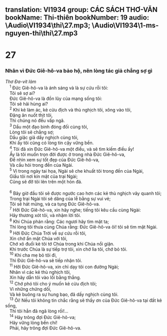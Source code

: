 translation: VI1934
group: CÁC SÁCH THƠ-VĂN
bookName: Thi-thiên 
bookNumber: 19
audio: \Audio\VI1934\thi\27.mp3; \Audio\VI1934\1-ms-nguyen-thi\thi\27.mp3
-------

<div class="title"><h1>27</h1><h3>Nhân vì Đức Giê-hô-va bảo hộ, nên lòng tác giả chẳng sợ gì</h3><i>Thơ Đa-vít làm</i></div>
<span class="verse thi_27_1"> <sup>1</sup> Đức Giê-hô-va là ánh sáng và là sự cứu rỗi tôi: <br/> Tôi sẽ sợ ai? <br/> Đức Giê-hô-va là đồn lũy của mạng sống tôi: <br/> Tôi sẽ hãi hùng ai? <br/></span>
<span class="verse thi_27_2"> <sup>2</sup> Khi kẻ làm ác, kẻ cừu địch và thù nghịch tôi, xông vào tôi, <br/> Đặng ăn nuốt thịt tôi, <br/> Thì chúng nó đều vấp ngã. <br/></span>
<span class="verse thi_27_3"> <sup>3</sup> Dầu một đạo binh đóng đối cùng tôi, <br/> Lòng tôi sẽ chẳng sợ; <br/> Dầu giặc giã dấy nghịch cùng tôi, <br/> Khi ấy tôi cũng có lòng tin cậy vững bền. <br/></span>
<span class="verse thi_27_4"> <sup>4</sup> Tôi đã xin Đức Giê-hô-va một điều, và sẽ tìm kiếm điều ấy! <br/> Ấy là tôi muốn trọn đời được ở trong nhà Đức Giê-hô-va, <br/> Để nhìn xem sự tốt đẹp của Đức Giê-hô-va, <br/> Và cầu hỏi trong đền của Ngài. <br/></span>
<span class="verse thi_27_5"> <sup>5</sup> Vì trong ngày tai họa, Ngài sẽ che khuất tôi trong đền của Ngài, <br/> Giấu tôi nơi kín mật của trại Ngài; <br/> Cũng sẽ đỡ tôi lên trên một hòn đá. <br/> <br/></span>
<span class="verse thi_27_6"> <sup>6</sup> Bây giờ đầu tôi sẽ được ngước cao hơn các kẻ thù nghịch vây quanh tôi; <br/> Trong trại Ngài tôi sẽ dâng của lễ bằng sự vui vẻ; <br/> Tôi sẽ hát mừng, và ca tụng Đức Giê-hô-va. <br/></span>
<span class="verse thi_27_7"> <sup>7</sup> Hỡi Đức Giê-hô-va, xin hãy nghe; tiếng tôi kêu cầu cùng Ngài: <br/> Hãy thương xót tôi, và nhậm lời tôi. <br/></span>
<span class="verse thi_27_8"> <sup>8</sup> Khi Chúa phán rằng: Các ngươi hãy tìm mặt ta; <br/> Thì lòng tôi thưa cùng Chúa rằng: Đức Giê-hô-va ôi! tôi sẽ tìm mặt Ngài. <br/></span>
<span class="verse thi_27_9"> <sup>9</sup> Hỡi Đức Chúa Trời về sự cứu rỗi tôi, <br/> Xin chớ ẩn mặt Chúa với tôi, <br/> Chớ xô đuổi kẻ tôi tớ Chúa trong khi Chúa nổi giận. <br/> Khi trước Chúa là sự tiếp trợ tôi, xin chớ lìa tôi, chớ bỏ tôi. <br/></span>
<span class="verse thi_27_10"> <sup>10</sup> Khi cha mẹ bỏ tôi đi, <br/> Thì Đức Giê-hô-va sẽ tiếp nhận tôi. <br/></span>
<span class="verse thi_27_11"> <sup>11</sup> Hỡi Đức Giê-hô-va, xin chỉ dạy tôi con đường Ngài; <br/> Nhân vì các kẻ thù nghịch tôi, <br/> Xin hãy dẫn tôi vào lối bằng thẳng. <br/></span>
<span class="verse thi_27_12"> <sup>12</sup> Chớ phó tôi cho ý muốn kẻ cừu địch tôi; <br/> Vì những chứng dối, <br/> Và kẻ buông ra sự hung bạo, đã dấy nghịch cùng tôi. <br/></span>
<span class="verse thi_27_13"> <sup>13</sup> Ôi! Nếu tôi không tin chắc rằng sẽ thấy ơn của Đức Giê-hô-va tại đất kẻ sống, <br/> Thì tôi hẳn đã ngã lòng rồi!… <br/></span>
<span class="verse thi_27_14"> <sup>14</sup> Hãy trông đợi Đức Giê-hô-va; <br/> Hãy vững lòng bền chí! <br/> Phải, hãy trông đợi Đức Giê-hô-va. <br/></span>
